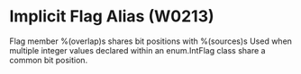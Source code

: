 # Implicit Flag Alias (W0213)

Flag member %(overlap)s shares bit positions with %(sources)s Used when
multiple integer values declared within an enum.IntFlag class share a
common bit position.
